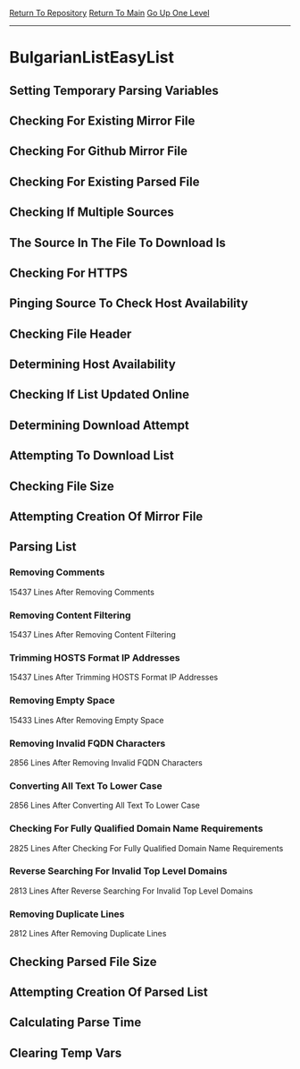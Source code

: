 [Return To Repository](https://github.com/deathbybandaid/piholeparser/)
[Return To Main](https://github.com/deathbybandaid/piholeparser/blob/master/RecentRunLogs/Mainlog.md)
[Go Up One Level](https://github.com/deathbybandaid/piholeparser/blob/master/RecentRunLogs/TopLevelScripts/30-Processing-External-Blacklists.md)
____________________________________
# BulgarianListEasyList
## Setting Temporary Parsing Variables
## Checking For Existing Mirror File
## Checking For Github Mirror File
## Checking For Existing Parsed File
## Checking If Multiple Sources
## The Source In The File To Download Is
## Checking For HTTPS
## Pinging Source To Check Host Availability
## Checking File Header
## Determining Host Availability
## Checking If List Updated Online
## Determining Download Attempt
## Attempting To Download List
## Checking File Size
## Attempting Creation Of Mirror File
## Parsing List
### Removing Comments
15437 Lines After Removing Comments
### Removing Content Filtering
15437 Lines After Removing Content Filtering
### Trimming HOSTS Format IP Addresses
15437 Lines After Trimming HOSTS Format IP Addresses
### Removing Empty Space
15433 Lines After Removing Empty Space
### Removing Invalid FQDN Characters
2856 Lines After Removing Invalid FQDN Characters
### Converting All Text To Lower Case
2856 Lines After Converting All Text To Lower Case
### Checking For Fully Qualified Domain Name Requirements
2825 Lines After Checking For Fully Qualified Domain Name Requirements
### Reverse Searching For Invalid Top Level Domains
2813 Lines After Reverse Searching For Invalid Top Level Domains
### Removing Duplicate Lines
2812 Lines After Removing Duplicate Lines
## Checking Parsed File Size
## Attempting Creation Of Parsed List
## Calculating Parse Time
## Clearing Temp Vars
